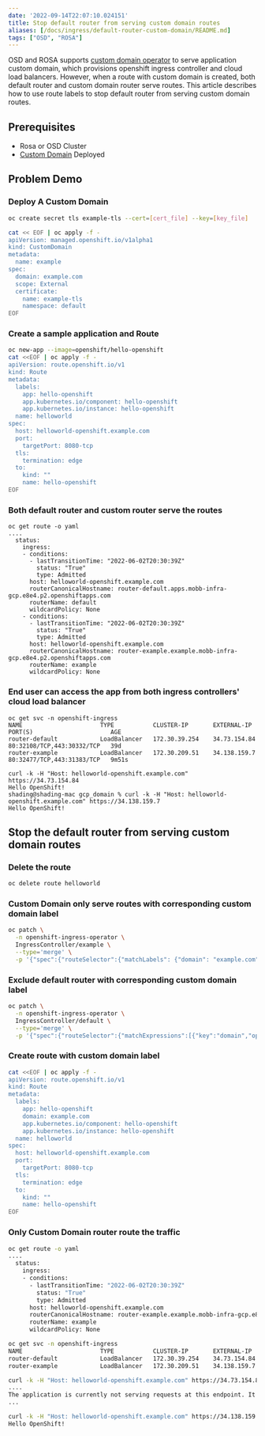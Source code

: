 ```yaml
---
date: '2022-09-14T22:07:10.024151'
title: Stop default router from serving custom domain routes
aliases: [/docs/ingress/default-router-custom-domain/README.md]
tags: ["OSD", "ROSA"]
---
```


OSD and ROSA supports [custom domain operator](https://docs.openshift.com/rosa/applications/deployments/osd-config-custom-domains-applications.html) to serve application custom domain, which provisions openshift ingress controller and cloud load balancers. However, when a route with custom domain is created, both default router and custom domain router serve routes. This article describes how to use route labels to stop default router from serving custom domain routes.

## Prerequisites

* Rosa or OSD Cluster
* [Custom Domain](https://docs.openshift.com/rosa/applications/deployments/osd-config-custom-domains-applications.html) Deployed

## Problem Demo

### Deploy A Custom Domain

```bash
oc create secret tls example-tls --cert=[cert_file] --key=[key_file]

cat << EOF | oc apply -f -
apiVersion: managed.openshift.io/v1alpha1
kind: CustomDomain
metadata:
  name: example
spec:
  domain: example.com
  scope: External
  certificate:
    name: example-tls
    namespace: default
EOF
```

### Create a sample application and Route

```bash
oc new-app --image=openshift/hello-openshift
cat <<EOF | oc apply -f -
apiVersion: route.openshift.io/v1
kind: Route
metadata:
  labels:
    app: hello-openshift
    app.kubernetes.io/component: hello-openshift
    app.kubernetes.io/instance: hello-openshift
  name: helloworld
spec:
  host: helloworld-openshift.example.com
  port:
    targetPort: 8080-tcp
  tls:
    termination: edge
  to:
    kind: ""
    name: hello-openshift
EOF
```

### Both default router and custom router serve the routes

```
oc get route -o yaml
....
  status:
    ingress:
    - conditions:
      - lastTransitionTime: "2022-06-02T20:30:39Z"
        status: "True"
        type: Admitted
      host: helloworld-openshift.example.com
      routerCanonicalHostname: router-default.apps.mobb-infra-gcp.e8e4.p2.openshiftapps.com
      routerName: default
      wildcardPolicy: None
    - conditions:
      - lastTransitionTime: "2022-06-02T20:30:39Z"
        status: "True"
        type: Admitted
      host: helloworld-openshift.example.com
      routerCanonicalHostname: router-example.example.mobb-infra-gcp.e8e4.p2.openshiftapps.com
      routerName: example
      wildcardPolicy: None
```

### End user can access the app from both ingress controllers' cloud load balancer

```
oc get svc -n openshift-ingress
NAME                      TYPE           CLUSTER-IP       EXTERNAL-IP    PORT(S)                      AGE
router-default            LoadBalancer   172.30.39.254    34.73.154.84   80:32108/TCP,443:30332/TCP   39d
router-example            LoadBalancer   172.30.209.51    34.138.159.7   80:32477/TCP,443:31383/TCP   9m51s

curl -k -H "Host: helloworld-openshift.example.com" https://34.73.154.84
Hello OpenShift!
shading@shading-mac gcp_domain % curl -k -H "Host: helloworld-openshift.example.com" https://34.138.159.7
Hello OpenShift!
```

## Stop the default router from serving custom domain routes

### Delete the route

```bash
oc delete route helloworld
```

### Custom Domain only serve routes with corresponding custom domain label

```bash
oc patch \
  -n openshift-ingress-operator \
  IngressController/example \
  --type='merge' \
  -p '{"spec":{"routeSelector":{"matchLabels": {"domain": "example.com"}}}}'
```

### Exclude default router with corresponding custom domain label

```bash
oc patch \
  -n openshift-ingress-operator \
  IngressController/default \
  --type='merge' \
  -p '{"spec":{"routeSelector":{"matchExpressions":[{"key":"domain","operator":"NotIn","values":["example.com"]}]}}}'
```

### Create route with custom domain label

```bash
cat <<EOF | oc apply -f -
apiVersion: route.openshift.io/v1
kind: Route
metadata:
  labels:
    app: hello-openshift
    domain: example.com
    app.kubernetes.io/component: hello-openshift
    app.kubernetes.io/instance: hello-openshift
  name: helloworld
spec:
  host: helloworld-openshift.example.com
  port:
    targetPort: 8080-tcp
  tls:
    termination: edge
  to:
    kind: ""
    name: hello-openshift
EOF
```

### Only Custom Domain router route the traffic

```bash
oc get route -o yaml
....
  status:
    ingress:
    - conditions:
      - lastTransitionTime: "2022-06-02T20:30:39Z"
        status: "True"
        type: Admitted
      host: helloworld-openshift.example.com
      routerCanonicalHostname: router-example.example.mobb-infra-gcp.e8e4.p2.openshiftapps.com
      routerName: example
      wildcardPolicy: None

oc get svc -n openshift-ingress
NAME                      TYPE           CLUSTER-IP       EXTERNAL-IP    PORT(S)                      AGE
router-default            LoadBalancer   172.30.39.254    34.73.154.84   80:32108/TCP,443:30332/TCP   39d
router-example            LoadBalancer   172.30.209.51    34.138.159.7   80:32477/TCP,443:31383/TCP   9m51s

curl -k -H "Host: helloworld-openshift.example.com" https://34.73.154.84
....
The application is currently not serving requests at this endpoint. It may not have been started or is still starting.
...

curl -k -H "Host: helloworld-openshift.example.com" https://34.138.159.7
Hello OpenShift!
```
